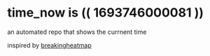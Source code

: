 # time_now is (( 1693746000081 ))

an automated repo that shows the currnent time

inspired by [breakingheatmap](https://github.com/breakingheatmap/breakingheatmap)